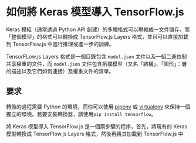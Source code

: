 # 如何將 Keras 模型導入 TensorFlow.js

Keras 模組（通常透過 Python API 創建）的多種格式可以壓縮成一文件儲存，而「整個模型」的格式可以轉換成 TensorFlow.js Layers 格式，並且可以直接加載到 TensorFlow.js 中進行推理或進一步的訓練。

TensorFLow.js Layers 格式是一個目錄包含 `model.json` 文件以及一組二進位制共享權重的文件，而 `model.json` 文件包含拓樸模型（又名「結構」、「圖形」：層的描述以及它們如何連接）及權重文件的清單。

## 要求

轉換的過程需要 Python 的環境，而你可以使用 [pipenv](https://github.com/pypa/pipenv) 或 [virtualenv](https://virtualenv.pypa.io/en/stable/) 來保持一個獨立的環境。若要安裝轉換器，請使用`pip install tensorflow`。

將 Keras 模型導入 TensorFlow.js 是一個兩步驟的程序，首先，將現有的 Keras 模型轉換成 TensorFlow.js Layers 格式，然後再將其加載到 TensorFlow.js 中